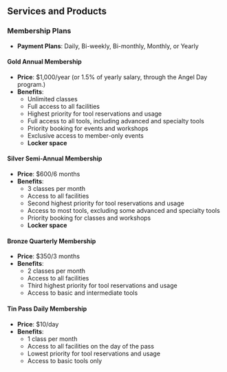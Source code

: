 ## Services and Products

### Membership Plans

- **Payment Plans**: Daily, Bi-weekly, Bi-monthly, Monthly, or Yearly

#### Gold Annual Membership
- **Price**: $1,000/year (or 1.5% of yearly salary, through the Angel Day program.)
- **Benefits**:
  - Unlimited classes
  - Full access to all facilities
  - Highest priority for tool reservations and usage
  - Full access to all tools, including advanced and specialty tools
  - Priority booking for events and workshops
  - Exclusive access to member-only events
  - **Locker space**

#### Silver Semi-Annual Membership
- **Price**: $600/6 months
- **Benefits**:
  - 3 classes per month
  - Access to all facilities
  - Second highest priority for tool reservations and usage
  - Access to most tools, excluding some advanced and specialty tools
  - Priority booking for classes and workshops
  - **Locker space**

#### Bronze Quarterly Membership
- **Price**: $350/3 months
- **Benefits**:
  - 2 classes per month
  - Access to all facilities
  - Third highest priority for tool reservations and usage
  - Access to basic and intermediate tools

#### Tin Pass Daily Membership
- **Price**: $10/day
- **Benefits**:
  - 1 class per month
  - Access to all facilities on the day of the pass
  - Lowest priority for tool reservations and usage
  - Access to basic tools only

